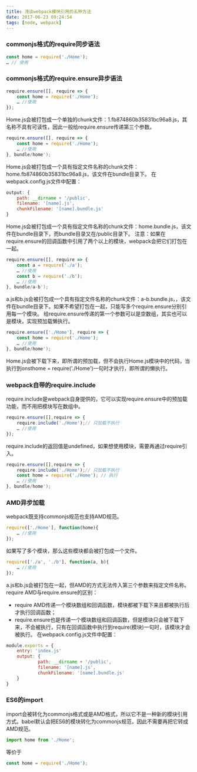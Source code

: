 ```yaml
---
title: 浅谈webpack模块引用的五种方法
date: 2017-06-23 09:24:54
tags: [node, webpack]
---
```


### commonjs格式的require同步语法
```js
const home = require('./Home');  
… // 使用  
```

### commonjs格式的require.ensure异步语法
```js
require.ensure([], require => {  
    const home = require('./Home');  
    … //使用  
});  
```
<!--more-->
Home.js会被打包成一个单独的chunk文件：1.fb874860b35831bc96a8.js，其名称不具有可读性，因此一般给require.ensure传递第三个参数。
```js
require.ensure([], require => {  
    const home = require('./Home');  
    … //使用  
}, bundle/home');  
```
Home.js会被打包成一个具有指定文件名称的chunk文件：home.fb874860b35831bc96a8.js，该文件在bundle目录下。
在webpack.config.js文件中配置：
```js
output: {  
    path: __dirname + '/public',  
    filename: '[name].js',  
    chunkFilename: '[name].bundle.js'  
}  
```
Home.js会被打包成一个具有指定文件名称的chunk文件：home.bundle.js，该文件在bundle目录下，而bundle目录又在/public目录下。
注意：如果在require.ensure的回调函数中引用了两个以上的模块，webpack会把它们打包在一起。
```js
require.ensure([], require => {  
    const a = require('./a');  
    … //使用  
    const b = require('./b');  
    … //使用  
}, bundle/a-b');  
```
a.js和b.js会被打包成一个具有指定文件名称的chunk文件：a-b.bundle.js，，该文件在bundle目录下。如果不希望打包在一起，只能写多个require.ensure分别引用每一个模块。
给require.ensure传递的第一个参数可以是空数组，其实也可以是模块，实现预加载懒执行。
```js
require.ensure(['./Home'], require => {  
    const home = require('./Home');  
    … //使用  
}, bundle/home');  
```
Home.js会被下载下来，即所谓的预加载，但不会执行Home.js模块中的代码，当执行到onsthome = require('./Home')一句时才执行，即所谓的懒执行。

### webpack自带的require.include
require.include是webpack自身提供的，它可以实现require.ensure中的预加载功能，而不用把模块写在数组中。
```js
require.ensure([],require => {  
    require.include('./Home');// 只加载不执行  
    … //使用  
});  
```
require.include的返回值是undefined，如果想使用模块，需要再通过require引入。
```js
require.ensure([],require => {  
    require.include('./Home');// 只加载不执行  
    const home = require('./Home'); // 执行  
    … //使用  
}, bundle/home');  
```

### AMD异步加载
webpack既支持commonjs规范也支持AMD规范。
```js
require(['./Home'], function(home){  
    … //使用  
});  
```
如果写了多个模块，那么这些模块都会被打包成一个文件。
```js
require(['./a', './b'], function(a, b){  
    … //使用  
});  
```
a.js和b.js会被打包在一起，但AMD的方式无法传入第三个参数来指定文件名称。
require AMD与require.ensure的区别：
- require AMD传递一个模块数组和回调函数，模块都被下载下来且都被执行后才执行回调函数；
- require.ensure也是传递一个模块数组和回调函数，但是模块只会被下载下来，不会被执行，只有在回调函数中执行到require(模块)一句时，该模块才会被执行。
在webpack.config.js文件中配置：
```js
module.exports = {  
    entry: 'index.js'  
    output: {  
            path: __dirname + '/public',  
            filename: '[name].js',  
            chunkFilename: '[name].bundle.js'  
    }  
}  
```

### ES6的import
import会被转化为commonjs格式或是AMD格式，所以它不是一种新的模块引用方式。babel默认会把ES6的模块转化为commonjs规范，因此不需要再把它转成AMD规范。
```js
import home from './Home'; 
```
等价于
```js
const home = require('./Home');   
```
